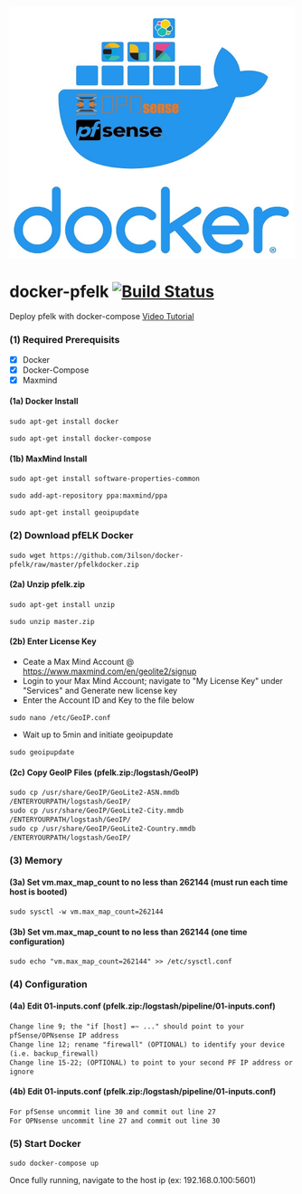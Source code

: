 ![pfelk dashboard](https://github.com/3ilson/docker-pfelk/blob/master/pfelk%2Bdocker.jpg)
# docker-pfelk [![Build Status](https://travis-ci.org/3ilson/docker-pfelk.svg?branch=master)](https://travis-ci.org/3ilson/docker-pfelk)
Deploy pfelk with docker-compose [Video Tutorial](https://www.youtube.com/watch?v=xl0v9h8RXBc) 

### (1) Required Prerequisits 
- [X] Docker 
- [X] Docker-Compose
- [X] Maxmind 

#### (1a) Docker Install
```
sudo apt-get install docker
```
```
sudo apt-get install docker-compose
```
#### (1b) MaxMind Install
```
sudo apt-get install software-properties-common
```
```
sudo add-apt-repository ppa:maxmind/ppa
```
```
sudo apt-get install geoipupdate
```
### (2) Download pfELK Docker
```
sudo wget https://github.com/3ilson/docker-pfelk/raw/master/pfelkdocker.zip
```
#### (2a) Unzip pfelk.zip
```
sudo apt-get install unzip
```
```
sudo unzip master.zip
```
#### (2b) Enter License Key
- Ceate a Max Mind Account @ https://www.maxmind.com/en/geolite2/signup
- Login to your Max Mind Account; navigate to "My License Key" under "Services" and Generate new license key
- Enter the Account ID and Key to the file below
```
sudo nano /etc/GeoIP.conf
```
- Wait up to 5min and initiate geoipupdate
```
sudo geoipupdate
```
#### (2c) Copy GeoIP Files (pfelk.zip:/logstash/GeoIP)
```
sudo cp /usr/share/GeoIP/GeoLite2-ASN.mmdb /ENTERYOURPATH/logstash/GeoIP/
sudo cp /usr/share/GeoIP/GeoLite2-City.mmdb /ENTERYOURPATH/logstash/GeoIP/
sudo cp /usr/share/GeoIP/GeoLite2-Country.mmdb /ENTERYOURPATH/logstash/GeoIP/
```
### (3) Memory 
#### (3a) Set vm.max_map_count to no less than 262144 (must run each time host is booted)
```
sudo sysctl -w vm.max_map_count=262144
```
#### (3b) Set vm.max_map_count to no less than 262144 (one time configuration) 
```
sudo echo "vm.max_map_count=262144" >> /etc/sysctl.conf
```
### (4) Configuration
#### (4a) Edit 01-inputs.conf (pfelk.zip:/logstash/pipeline/01-inputs.conf)
```
Change line 9; the "if [host] =~ ..." should point to your pfSense/OPNsense IP address
Change line 12; rename "firewall" (OPTIONAL) to identify your device (i.e. backup_firewall)
Change line 15-22; (OPTIONAL) to point to your second PF IP address or ignore
```
#### (4b) Edit 01-inputs.conf (pfelk.zip:/logstash/pipeline/01-inputs.conf)
```
For pfSense uncommit line 30 and commit out line 27
For OPNsense uncommit line 27 and commit out line 30
```
### (5) Start Docker 
```
sudo docker-compose up
```
Once fully running, navigate to the host ip (ex: 192.168.0.100:5601)
